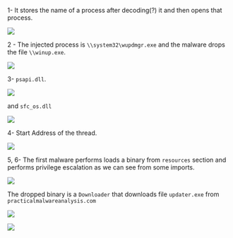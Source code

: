 1- It stores the name of a process after decoding(?) it and then opens that process.

![](https://i.imgur.com/ASxWwM2.png)


2 - The injected process is `\\system32\wupdmgr.exe` and the malware drops the file `\\winup.exe`.

![](https://i.imgur.com/ZX5FSbZ.png)


3- `psapi.dll`.

![](https://i.imgur.com/yLHZIyz.png)

and `sfc_os.dll`

![](https://i.imgur.com/gMOdoFU.png)


4- Start Address of the thread.

![](https://i.imgur.com/ZoevXoV.png)

5, 6- The first malware performs loads a binary from `resources` section and performs privilege escalation as we can see from some imports.

![](https://i.imgur.com/oYSyIBY.png)


The dropped binary is a `Downloader` that downloads file `updater.exe` from `practicalmalwareanalysis.com`

![](https://i.imgur.com/9I7V4CH.png)

![](https://i.imgur.com/l6kezpL.png)